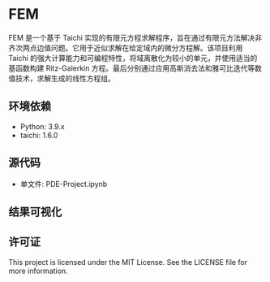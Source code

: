# FEM
FEM 是一个基于 Taichi 实现的有限元方程求解程序，旨在通过有限元方法解决非齐次两点边值问题。它用于近似求解在给定域内的微分方程解。该项目利用 Taichi 的强大计算能力和可编程特性，将域离散化为较小的单元，并使用适当的基函数构建 Ritz-Galerkin 方程。最后分别通过应用高斯消去法和雅可比迭代等数值技术，求解生成的线性方程组。

## 环境依赖
- Python: 3.9.x
- taichi: 1.6.0

## 源代码
- 单文件: PDE-Project.ipynb

## 结果可视化

## 许可证
This project is licensed under the MIT License. See the LICENSE file for more information.
